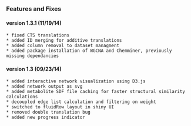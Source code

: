 ### Features and Fixes
#### version 1.3.1 (11/19/14)
    * fixed CTS translations
    * added ID merging for additive translations
    * added column removal to dataset managment
    * added package installation of WGCNA and Chemminer, previously missing dependancies

#### version 1.3 (09/23/14)
    * added interactive network visualization using D3.js
    * added network output as svg
    * added metabolite SDF file caching for faster structural similarity calculations
    * decoupled edge list calculation and filtering on weight
    * switched to fluidRow layout in shiny UI
    * removed double translation bug
    * added new progress indicator
    

